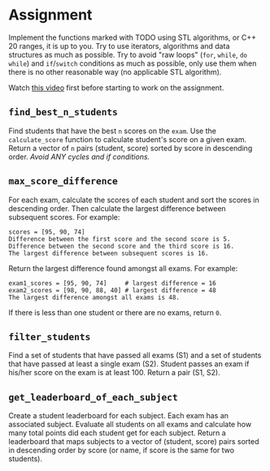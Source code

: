 # Assignment
Implement the functions marked with TODO using STL algorithms, or C++ 20 ranges, it
is up to you. Try to use iterators, algorithms and data structures as much as possible.
Try to avoid "raw loops" (`for`, `while`, `do while`) and `if`/`switch` conditions as much as possible,
only use them when there is no other reasonable way (no applicable STL algorithm).

Watch [this video](https://www.youtube.com/watch?v=2olsGf6JIkU) first before starting to
work on the assignment.

## `find_best_n_students`
Find students that have the best `n` scores on the `exam`.
Use the `calculate_score` function to calculate student's score on a given exam.
Return a vector of `n` pairs (student, score) sorted by score in descending order.
*Avoid ANY cycles and if conditions.*

## `max_score_difference`
For each exam, calculate the scores of each student and sort the scores in descending order.
Then calculate the largest difference between subsequent scores.
For example:
```
scores = [95, 90, 74]
Difference between the first score and the second score is 5.
Difference between the second score and the third score is 16.
The largest difference between subsequent scores is 16.
```

Return the largest difference found amongst all exams.
For example:
```
exam1_scores = [95, 90, 74]     # largest difference = 16
exam2_scores = [98, 90, 88, 40] # largest difference = 48
The largest difference amongst all exams is 48.
```
If there is less than one student or there are no exams, return `0`.

## `filter_students`
Find a set of students that have passed all exams (S1) and a set of students that have passed at least
a single exam (S2). Student passes an exam if his/her score on the exam is at least 100.
Return a pair (S1, S2).

## `get_leaderboard_of_each_subject`
Create a student leaderboard for each subject.
Each exam has an associated subject.
Evaluate all students on all exams and calculate how many total points did each student get for each subject.
Return a leaderboard that maps subjects to a vector of (student, score) pairs sorted in descending order by
score (or name, if score is the same for two students).
